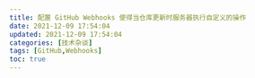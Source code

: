 ```yaml
---
title: 配置 GitHub Webhooks 使得当仓库更新时服务器执行自定义的操作
date: 2021-12-09 17:54:04
updated: 2021-12-09 17:54:04
categories: [技术杂谈]
tags: [GitHub,Webhooks]
toc: true
---
```


